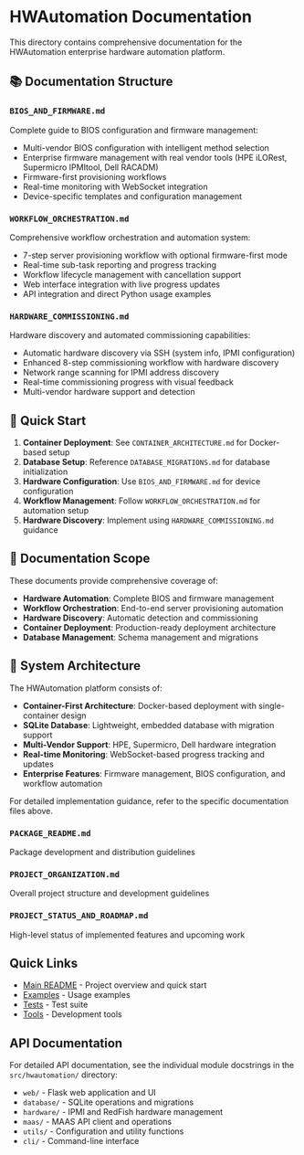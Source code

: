 # HWAutomation Documentation

This directory contains comprehensive documentation for the HWAutomation enterprise hardware automation platform.

## 📚 Documentation Structure

### `BIOS_AND_FIRMWARE.md`

Complete guide to BIOS configuration and firmware management:

- Multi-vendor BIOS configuration with intelligent method selection
- Enterprise firmware management with real vendor tools (HPE iLORest, Supermicro IPMItool, Dell RACADM)
- Firmware-first provisioning workflows
- Real-time monitoring with WebSocket integration
- Device-specific templates and configuration management

### `WORKFLOW_ORCHESTRATION.md`

Comprehensive workflow orchestration and automation system:

- 7-step server provisioning workflow with optional firmware-first mode
- Real-time sub-task reporting and progress tracking
- Workflow lifecycle management with cancellation support
- Web interface integration with live progress updates
- API integration and direct Python usage examples

### `HARDWARE_COMMISSIONING.md`

Hardware discovery and automated commissioning capabilities:

- Automatic hardware discovery via SSH (system info, IPMI configuration)
- Enhanced 8-step commissioning workflow with hardware discovery
- Network range scanning for IPMI address discovery
- Real-time commissioning progress with visual feedback
- Multi-vendor hardware support and detection

## 🚀 Quick Start

1. **Container Deployment**: See `CONTAINER_ARCHITECTURE.md` for Docker-based setup
2. **Database Setup**: Reference `DATABASE_MIGRATIONS.md` for database initialization
3. **Hardware Configuration**: Use `BIOS_AND_FIRMWARE.md` for device configuration
4. **Workflow Management**: Follow `WORKFLOW_ORCHESTRATION.md` for automation setup
5. **Hardware Discovery**: Implement using `HARDWARE_COMMISSIONING.md` guidance

## 📖 Documentation Scope

These documents provide comprehensive coverage of:

- **Hardware Automation**: Complete BIOS and firmware management
- **Workflow Orchestration**: End-to-end server provisioning automation
- **Hardware Discovery**: Automatic detection and commissioning
- **Container Deployment**: Production-ready deployment architecture
- **Database Management**: Schema management and migrations

## 🔧 System Architecture

The HWAutomation platform consists of:

- **Container-First Architecture**: Docker-based deployment with single-container design
- **SQLite Database**: Lightweight, embedded database with migration support
- **Multi-Vendor Support**: HPE, Supermicro, Dell hardware integration
- **Real-time Monitoring**: WebSocket-based progress tracking and updates
- **Enterprise Features**: Firmware management, BIOS configuration, and workflow automation

For detailed implementation guidance, refer to the specific documentation files above.

### `PACKAGE_README.md`

Package development and distribution guidelines

### `PROJECT_ORGANIZATION.md`

Overall project structure and development guidelines

### `PROJECT_STATUS_AND_ROADMAP.md`

High-level status of implemented features and upcoming work

## Quick Links

- [Main README](../README.md) - Project overview and quick start
- [Examples](../examples/) - Usage examples  
- [Tests](../tests/) - Test suite
- [Tools](../tools/) - Development tools

## API Documentation

For detailed API documentation, see the individual module docstrings in the `src/hwautomation/` directory:

- `web/` - Flask web application and UI
- `database/` - SQLite operations and migrations
- `hardware/` - IPMI and RedFish hardware management
- `maas/` - MAAS API client and operations
- `utils/` - Configuration and utility functions
- `cli/` - Command-line interface
